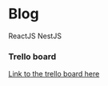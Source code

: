 # Blog

ReactJS
NestJS

### Trello board

[Link to the trello board here](https://trello.com/b/aDPNOXIx/blog-project)
